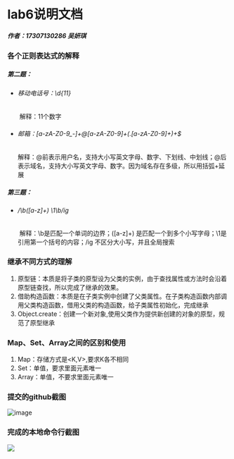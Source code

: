 # lab6说明文档

##### 作者：17307130286 吴妍琪



### 各个正则表达式的解释 

##### 第二题：

- ###### 	移动电话号：\d{11}

  ​	解释：11个数字

- ###### 	邮箱：[a-zA-Z0-9_-]+@[a-zA-Z0-9]+(\.[a-zA-Z0-9]+)+$

  ​	解释：@前表示用户名，支持大小写英文字母、数字、下划线、中划线；@后表示域名，支持大小写英文字母、数字。因为域名存在多级，所以用括弧+延展

##### 第三题：

- ###### 	/\b([a-z]+) \1\b/ig

  ​	解释：\b是匹配一个单词的边界；([a-z]+) 是匹配一个到多个小写字母；\1是引用第一个括号的内容；/ig 不区分大小写，并且全局搜索



### 继承不同方式的理解

1. 原型链：本质是将子类的原型设为父类的实例，由于查找属性或方法时会沿着原型链查找，所以完成了继承的效果。
2. 借助构造函数：本质是在子类实例中创建了父类属性。在子类构造函数内部调用父类构造函数，借用父类的构造函数，给子类属性初始化，完成继承
3. Object.create：创建一个新对象,使用父类作为提供新创建的对象的原型，规范了原型继承

### Map、Set、Array之间的区别和使用

1. Map：存储方式是<K,V>,要求K各不相同
2. Set：单值，要求里面元素唯一
3. Array：单值，不要求里面元素唯一



### 提交的github截图

![image](http://m.qpic.cn/psc?/V11g9oQL1QTOSS/ETWql2gUF22pNmiMBc.OAalkmxmGrO2bpXaKmCm5vmYwU3vuAs3DFac1N91ABVtNxsgCSR8bVll.tV0ZhKzuQhdxG0StoUCzn3UfEnyeJh8!/b&bo=wAY4BAAAAAADR5g!&rf=viewer_4)

### 完成的本地命令行截图

![](http://m.qpic.cn/psc?/V11g9oQL1QTOSS/NsnpM1uFKDYfpy9CWgdxxzblu1jgDnCO3YpMvaXUiN7AkfXpXP0aI1.7qfFx3cpy7567h3rcqFdUs1y*Q5UbrA!!/b&bo=IATgAwAAAAADB.U!&rf=viewer_4)